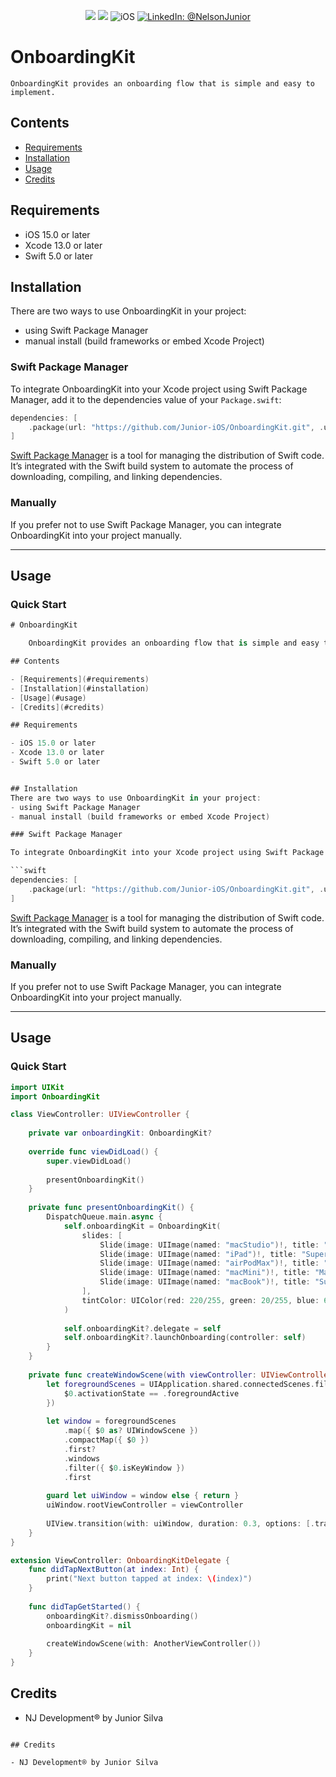 <p align="center">
    <img src="https://img.shields.io/badge/Swift-5.7-orange.svg" />
    <img src="https://img.shields.io/badge/Xcode-14.2.X-orange.svg" />
    <img src="https://img.shields.io/badge/platforms-iOS-brightgreen.svg?style=flat" alt="iOS" />
    <a href="https://www.linkedin.com/in/nelson-junior-70b113100/" target="_blank">
        <img src="https://img.shields.io/badge/LinkedIn-@NelsonJunior-blue.svg?style=flat" alt="LinkedIn: @NelsonJunior" />
    </a>
</p>

# OnboardingKit

    OnboardingKit provides an onboarding flow that is simple and easy to implement.

## Contents

- [Requirements](#requirements)
- [Installation](#installation)
- [Usage](#usage)
- [Credits](#credits)

## Requirements

- iOS 15.0 or later
- Xcode 13.0 or later
- Swift 5.0 or later


## Installation
There are two ways to use OnboardingKit in your project:
- using Swift Package Manager
- manual install (build frameworks or embed Xcode Project)

### Swift Package Manager

To integrate OnboardingKit into your Xcode project using Swift Package Manager, add it to the dependencies value of your `Package.swift`:

```swift
dependencies: [
    .package(url: "https://github.com/Junior-iOS/OnboardingKit.git", .upToNextMajor(from: "1.0.0"))
]
```

[Swift Package Manager](https://swift.org/package-manager/) is a tool for managing the distribution of Swift code. It’s integrated with the Swift build system to automate the process of downloading, compiling, and linking dependencies.

### Manually

If you prefer not to use Swift Package Manager, you can integrate OnboardingKit into your project manually.

---

## Usage

### Quick Start

```swift
# OnboardingKit

    OnboardingKit provides an onboarding flow that is simple and easy to implement.

## Contents

- [Requirements](#requirements)
- [Installation](#installation)
- [Usage](#usage)
- [Credits](#credits)

## Requirements

- iOS 15.0 or later
- Xcode 13.0 or later
- Swift 5.0 or later


## Installation
There are two ways to use OnboardingKit in your project:
- using Swift Package Manager
- manual install (build frameworks or embed Xcode Project)

### Swift Package Manager

To integrate OnboardingKit into your Xcode project using Swift Package Manager, add it to the dependencies value of your `Package.swift`:

```swift
dependencies: [
    .package(url: "https://github.com/Junior-iOS/OnboardingKit.git", .upToNextMajor(from: "1.0.0"))
]
```

[Swift Package Manager](https://swift.org/package-manager/) is a tool for managing the distribution of Swift code. It’s integrated with the Swift build system to automate the process of downloading, compiling, and linking dependencies.

### Manually

If you prefer not to use Swift Package Manager, you can integrate OnboardingKit into your project manually.

---

## Usage

### Quick Start

```swift
import UIKit
import OnboardingKit

class ViewController: UIViewController {
    
    private var onboardingKit: OnboardingKit?
    
    override func viewDidLoad() {
        super.viewDidLoad()
        
        presentOnboardingKit()
    }
    
    private func presentOnboardingKit() {
        DispatchQueue.main.async {
            self.onboardingKit = OnboardingKit(
                slides: [
                    Slide(image: UIImage(named: "macStudio")!, title: "Stunningly compact. Extensive connectivity. Outrageous performance. Ready to dive in?"),
                    Slide(image: UIImage(named: "iPad")!, title: "Supercharged by the Apple M1 chip. 12MP Ultra Wide front camera with Center Stage."),
                    Slide(image: UIImage(named: "airPodMax")!, title: "Introducing AirPods Max — The ultimate personal listening experience is here."),
                    Slide(image: UIImage(named: "macMini")!, title: "Mac mini with M2 packs the speed you need to get more done faster."),
                    Slide(image: UIImage(named: "macBook")!, title: "Supercharged by M2 Pro or M2 Max, MacBook Pro takes its power and efficiency further than ever."),
                ],
                tintColor: UIColor(red: 220/255, green: 20/255, blue: 60/255, alpha: 1)
            )
            
            self.onboardingKit?.delegate = self
            self.onboardingKit?.launchOnboarding(controller: self)
        }
    }
    
    private func createWindowScene(with viewController: UIViewController) {
        let foregroundScenes = UIApplication.shared.connectedScenes.filter({
            $0.activationState == .foregroundActive
        })
        
        let window = foregroundScenes
            .map({ $0 as? UIWindowScene })
            .compactMap({ $0 })
            .first?
            .windows
            .filter({ $0.isKeyWindow })
            .first
        
        guard let uiWindow = window else { return }
        uiWindow.rootViewController = viewController
        
        UIView.transition(with: uiWindow, duration: 0.3, options: [.transitionCrossDissolve], animations: nil)
    }
}

extension ViewController: OnboardingKitDelegate {
    func didTapNextButton(at index: Int) {
        print("Next button tapped at index: \(index)")
    }
    
    func didTapGetStarted() {
        onboardingKit?.dismissOnboarding()
        onboardingKit = nil
        
        createWindowScene(with: AnotherViewController())
    }
}
```

## Credits

- NJ Development® by Junior Silva


```

## Credits

- NJ Development® by Junior Silva

